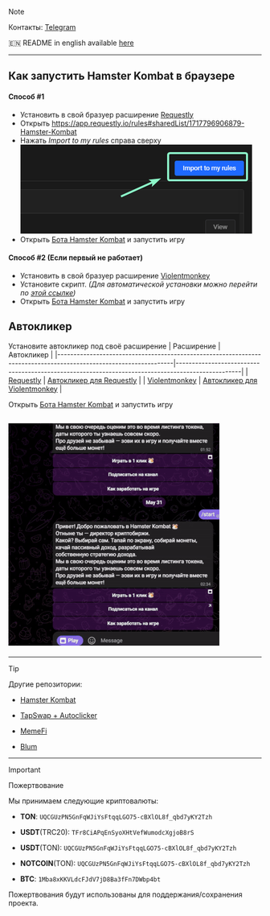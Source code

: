 > [!NOTE]
> Контакты: [Telegram](https://t.me/mudachyo)
> 
> 🇪🇳 README in english available [here](README-EN.md)
---
## Как запустить Hamster Kombat в браузере
#### Способ #1
- Установить в свой бразуер расширение [Requestly](https://chromewebstore.google.com/detail/requestly-intercept-modif/mdnleldcmiljblolnjhpnblkcekpdkpa)
- Открыть https://app.requestly.io/rules#sharedList/1717796906879-Hamster-Kombat
- Нажать _Import to my rules_ справа сверху ![Import to my rules](import.png)
- Открыть [Бота Hamster Kombat](https://web.telegram.org/k/#?tgaddr=tg%3A%2F%2Fresolve%3Fdomain%3Dhamster_kombat_bot%26appname%3Dstart%26startapp%3DkentId2475526) и запустить игру

#### Способ #2 (Если первый не работает)
- Установить в свой бразуер расширение [Violentmonkey](https://chromewebstore.google.com/detail/violentmonkey/jinjaccalgkegednnccohejagnlnfdag)
- Установите скрипт. _(Для автоматической установки можно перейти по [этой ссылке](https://github.com/mudachyo/Hamster-Kombat/raw/main/hamster-kombat.user.js))_
- Открыть [Бота Hamster Kombat](https://web.telegram.org/k/#?tgaddr=tg%3A%2F%2Fresolve%3Fdomain%3Dhamster_kombat_bot%26appname%3Dstart%26startapp%3DkentId2475526) и запустить игру

## Автокликер
Установите автокликер под своё расширение
| Расширение                                                                                                       | Автокликер                                                                                       |
|------------------------------------------------------------------------------------------------------------------|--------------------------------------------------------------------------------------------------|
| [Requestly](https://chromewebstore.google.com/detail/requestly-intercept-modif/mdnleldcmiljblolnjhpnblkcekpdkpa) | [Автокликер для Requestly](https://app.requestly.io/rules#sharedList/1717896750218-Hamster-Kombat-Autoclicker) |
| [Violentmonkey](https://chromewebstore.google.com/detail/violentmonkey/jinjaccalgkegednnccohejagnlnfdag)         | [Автокликер для Violentmonkey](https://github.com/mudachyo/Hamster-Kombat/raw/main/hamster-kombat.user.js)         |

Открыть [Бота Hamster Kombat](https://web.telegram.org/k/#?tgaddr=tg%3A%2F%2Fresolve%3Fdomain%3Dhamster_kombat_bot%26appname%3Dstart%26startapp%3DkentId2475526) и запустить игру

## ![Результат](result.gif)


---
> [!TIP]
> Другие репозитории:
> 
> - [Hamster Kombat](https://github.com/mudachyo/Hamster-Kombat)
> 
> - [TapSwap + Autoclicker](https://github.com/mudachyo/TapSwap)
> 
> - [MemeFi](https://github.com/mudachyo/MemeFi-Coin)
> 
> - [Blum](https://github.com/mudachyo/Blum)
---
> [!IMPORTANT] 
> Пожертвование
> 
> Мы принимаем следующие криптовалюты:
> 
> - **TON**: `UQCGUzPN5GnFqWJiYsFtqqLGO75-cBXlOL8f_qbd7yKY2Tzh`
> 
> - **USDT**(TRC20): `TFr8CiAPqEnSyoXHtVefWumodcXgjoB8rS`
> 
> - **USDT**(TON): `UQCGUzPN5GnFqWJiYsFtqqLGO75-cBXlOL8f_qbd7yKY2Tzh`
> 
> - **NOTCOIN**(TON): `UQCGUzPN5GnFqWJiYsFtqqLGO75-cBXlOL8f_qbd7yKY2Tzh`
> 
> - **BTC**: `1Mba8xKKVLdcFJdV7jD8Ba3fFn7DWbp4bt`
> 
> Пожертвования будут использованы для поддержания/сохранения проекта.